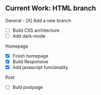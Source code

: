 ## Current Work: HTML branch

General
- [X] Add a new branch
- [ ] Build CSS architecture
- [ ] Add dark-mode

Homepage 
- [X] Finish homepage 
- [X] Build Responsive
- [X]  Add javascript funcionality

Post
- [ ] Buld postpage
